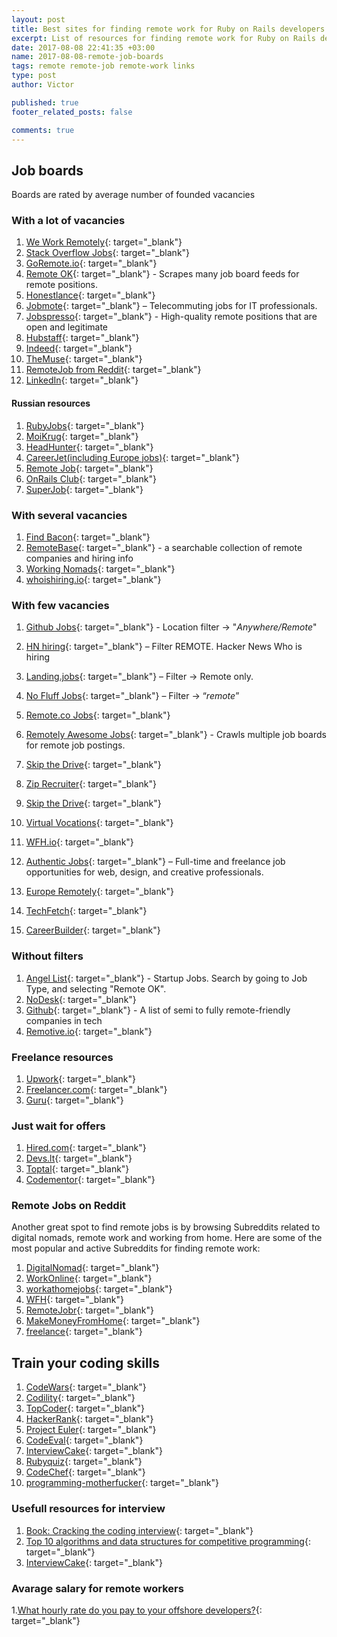 ```yaml
---
layout: post
title: Best sites for finding remote work for Ruby on Rails developers
excerpt: List of resources for finding remote work for Ruby on Rails developers
date: 2017-08-08 22:41:35 +03:00 
name: 2017-08-08-remote-job-boards
tags: remote remote-job remote-work links
type: post
author: Victor

published: true
footer_related_posts: false

comments: true
---
```


## Job boards

Boards are rated by average number of founded vacancies 

   
### With a lot of vacancies  
  
  1. [We Work Remotely](https://weworkremotely.com/jobs/search?utf8=%E2%9C%93&term=rails){: target="_blank"}
  1. [Stack Overflow Jobs](https://stackoverflow.com/jobs?sort=i&q=ruby+on+rails&r=true){: target="_blank"}
  1. [GoRemote.io](https://goremote.io/search/ruby%20on%20rails){: target="_blank"}
  1. [Remote OK](https://remoteok.io/remote-rails-jobs){: target="_blank"} - Scrapes many job board feeds for remote positions.
  1. [Honestlance](https://www.honestlance.com/jobs/all/search/ruby+on+rails){: target="_blank"}  
  1. [Jobmote](https://jobmote.com/jobs/search?q=ruby+on+rails){: target="_blank"} – Telecommuting jobs for IT professionals.
  1. [Jobspresso](https://jobspresso.co/remote-work/#s=1){: target="_blank"} - High-quality remote positions that are open and legitimate 
  1. [Hubstaff](https://talent.hubstaff.com/search/jobs?search%5Bkeywords%5D=rails&page=1&search%5Btype%5D=&search%5Blast_slider%5D=&search%5Bskill_ids%5D%5B%5D=&search%5Bnewer_than%5D=&search%5Bnewer_than%5D=&search%5Bpayrate_start%5D=1&search%5Bpayrate_end%5D=100%2B&search%5Bpayrate_null%5D=0&search%5Bpayrate_null%5D=1&search%5Bbudget_start%5D=1&search%5Bbudget_end%5D=100000%2B&search%5Bbudget_null%5D=0&search%5Bbudget_null%5D=1&search%5Bexperience_level%5D=2&search%5Bcountries%5D%5B%5D=&search%5Blanguages%5D%5B%5D=&search%5Bsort_by%5D=relevance){: target="_blank"} 
  1. [Indeed](https://www.indeed.com/jobs?q=rails&l=remote){: target="_blank"}
  1. [TheMuse](https://www.themuse.com/jobs?keyword%5B%5D=ruby%20on%20rails&job_location%5B%5D=Flexible%20%2F%20Remote&filter=true){: target="_blank"}
  1. [RemoteJob from Reddit](https://remotejobr.com/jobs?utf8=%E2%9C%93&search=rails&commit=Search){: target="_blank"}
  1. [LinkedIn](https://www.linkedin.com/jobs/search/?keywords=Ruby%20on%20rails%20remote&location=%D0%92%20%D0%BB%D1%8E%D0%B1%D0%BE%D0%B9%20%D1%81%D1%82%D1%80%D0%B0%D0%BD%D0%B5&locationId=OTHERS.worldwide){: target="_blank"}  
  
#### Russian resources

  1. [RubyJobs](rubyjobs.ru){: target="_blank"}
  1. [MoiKrug](https://moikrug.ru/vacancies?q=Ruby+on+Rails&currency=rur&remote=1){: target="_blank"}
  1. [HeadHunter](https://hh.ru/search/vacancy?text=Ruby+on+Rails&clusters=true&enable_snippets=true&schedule=remote&from=cluster_schedule){: target="_blank"}
  1. [CareerJet(including Europe jobs)](https://www.careerjet.ru/wsearch/jobs?s=remote+title%3A%22Rails%22&l=%D0%95%D0%B2%D1%80%D0%BE%D0%BF%D0%B0&lid=10){: target="_blank"}
  1. [Remote Job](https://remote-job.ru/search?search%5Bquery%5D=rails&search%5BsearchType%5D=vacancy){: target="_blank"}
  1. [OnRails Club](http://onrails.club/latest){: target="_blank"}
  1. [SuperJob](https://www.superjob.ru/vacancy/search/?detail_search=1&sbmit=1&extended=1&keywords=rails&remote_work=1){: target="_blank"}
  
### With several vacancies 
  
  1. [Find Bacon](https://findbacon.com/jobs/remote){: target="_blank"}
  1. [RemoteBase](https://remotebase.io/?keyword=ruby){: target="_blank"} - a searchable collection of remote companies and hiring info
  1. [Working Nomads](http://www.workingnomads.co/jobs){: target="_blank"}
  1. [whoishiring.io](https://whoishiring.io/search/-1.2999/-32.6511/2?remote=true&search=rails){: target="_blank"}
  
### With few vacancies  
  1. [Github Jobs](https://jobs.github.com/positions?description=ruby+on+rails&location=Anywhere%2FRemote){: target="_blank"} - Location filter -> "*Anywhere/Remote*"
  1. [HN hiring](http://hnhiring.me/){: target="_blank"} – Filter REMOTE. Hacker News Who is hiring
  1. [Landing.jobs](https://landing.jobs/jobs?page=1&q=ruby+on+rails&hd=false&t_co=false&t_st=false){: target="_blank"} – Filter -> Remote only.
  1. [No Fluff Jobs](https://nofluffjobs.com/#/criteria=remote=100%20rails){: target="_blank"} – Filter -> “*remote*”
  1. [Remote.co Jobs](https://remote.co/remote-jobs/search/?search_keywords=rails){: target="_blank"}
  1. [Remotely Awesome Jobs](https://www.remotelyawesomejobs.com/?utf8=%E2%9C%93&tags=&q=rails){: target="_blank"} - Crawls multiple job boards for remote job postings.
  1. [Skip the Drive](https://www.skipthedrive.com/jobs/?search=rails&homefindjobs=Search){: target="_blank"}
  1. [Zip Recruiter](https://www.ziprecruiter.com/candidate/search?search=ruby+on+rails&location=remote){: target="_blank"}
  1. [Skip the Drive](https://www.skipthedrive.com/jobs/?search=rails&homefindjobs=Search){: target="_blank"}
  1. [Virtual Vocations](https://www.virtualvocations.com/jobs){: target="_blank"}
  1. [WFH.io](https://www.wfh.io/search?utf8=%E2%9C%93&query=rails&commit=Go%21){: target="_blank"}
  
  1. [Authentic Jobs](https://authenticjobs.com/#query=ruby+on+rails&remote=true){: target="_blank"} – Full-time and freelance job opportunities for web, design, and creative professionals.
  1. [Europe Remotely](http://europeremotely.com/){: target="_blank"}
  1. [TechFetch](http://www.techfetch.com/){: target="_blank"}
  1. [CareerBuilder]( http://www.careerbuilder.com/jobs-rails?){: target="_blank"}

### Without filters
  1. [Angel List](https://angel.co/jobs){: target="_blank"} - Startup Jobs. Search by going to Job Type, and selecting "Remote OK".
  1. [NoDesk](http://nodesk.co/remote-work/){: target="_blank"}
  1. [Github](https://github.com/jessicard/remote-jobs){: target="_blank"} - A list of semi to fully remote-friendly companies in tech
  1. [Remotive.io](https://remotive.io/find-a-job/){: target="_blank"}

### Freelance resources

  1. [Upwork](https://www.upwork.com/){: target="_blank"}
  1. [Freelancer.com](http://freelancer.com/){: target="_blank"}
  1. [Guru](https://www.guru.com/d/jobs/q/ruby-on-rails/){: target="_blank"}
 
### Just wait for offers 

  1. [Hired.com](https://hired.com){: target="_blank"}
  1. [Devs.lt](http://devs.lt/){: target="_blank"}
  1. [Toptal](http://www.toptal.com){: target="_blank"}
  1. [Codementor](https://hire.codementor.io/){: target="_blank"}
  
### Remote Jobs on Reddit
  
  Another great spot to find remote jobs is by browsing Subreddits related to digital nomads, remote work and working from home. Here are some of the most popular and active Subreddits for finding remote work:
  
  1. [DigitalNomad](https://www.reddit.com/r/digitalnomad/){: target="_blank"}
  1. [WorkOnline](https://www.reddit.com/r/WorkOnline/){: target="_blank"}
  1. [workathomejobs](https://www.reddit.com/r/workathomejobs/){: target="_blank"}
  1. [WFH](https://www.reddit.com/r/WFH/){: target="_blank"}
  1. [RemoteJobr](https://www.reddit.com/r/RemoteJobr/){: target="_blank"}
  1. [MakeMoneyFromHome](https://www.reddit.com/r/MakeMoneyFromHome/){: target="_blank"}
  1. [freelance](https://www.reddit.com/r/freelance/){: target="_blank"}
    
## Train your coding skills

  1. [CodeWars](https://www.codewars.com){: target="_blank"}
  1. [Codility](https://codility.com){: target="_blank"}
  1. [TopCoder](https://www.topcoder.com){: target="_blank"}
  1. [HackerRank](https://www.hackerrank.com){: target="_blank"}  
  1. [Project Euler](http://projecteuler.net/problems){: target="_blank"}
  1. [CodeEval](https://www.codeeval.com/open_challenges/){: target="_blank"}
  1. [InterviewCake](https://www.interviewcake.com/){: target="_blank"}
  1. [Rubyquiz](http://rubyquiz.com/){: target="_blank"} 
  1. [CodeChef](https://www.codechef.com/problems/easy/){: target="_blank"} 
  1. [programming-motherfucker](http://programming-motherfucker.com/){: target="_blank"} 
    
### Usefull resources for interview
  
  1. [Book: Cracking the coding interview](http://www.crackingthecodinginterview.com/){: target="_blank"}
  1. [Top 10 algorithms and data structures for competitive programming](http://www.geeksforgeeks.org/top-algorithms-and-data-structures-for-competitive-programming/){: target="_blank"}
  1. [InterviewCake](https://www.interviewcake.com/){: target="_blank"}
  
### Avarage salary for remote workers
  
  1.[What hourly rate do you pay to your offshore developers?](https://www.quora.com/What-hourly-rate-do-you-pay-to-your-offshore-developers-Im-trying-to-get-a-sense-of-what-prices-are-normal-in-various-locales-India-Eastern-Europe-Vietnam){: target="_blank"}